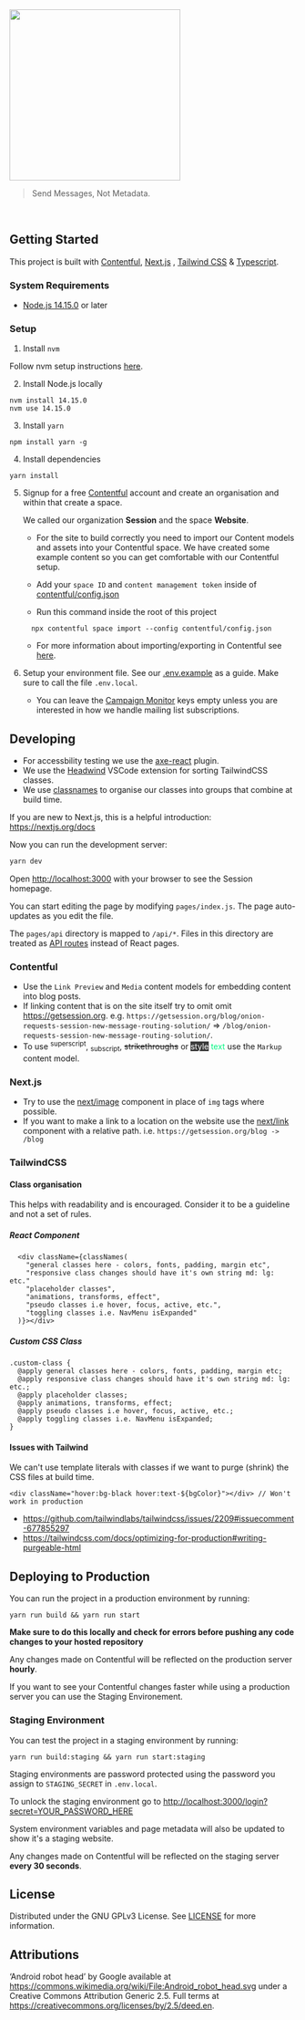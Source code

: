 <img src="public/assets/images/logo.png" width="300px">
<br>

> Send Messages, Not Metadata.

<br>

## Getting Started

This project is built with [Contentful](https://www.contentful.com), [Next.js](https://nextjs.org/) , [Tailwind CSS](https://tailwindcss.com/) & [Typescript](https://www.typescriptlang.org/).

### System Requirements

- [Node.js 14.15.0](https://nodejs.org/) or later

### Setup

1. Install `nvm`

Follow nvm setup instructions [here](https://github.com/nvm-sh/nvm/blob/master/README.md).

2. Install Node.js locally

```
nvm install 14.15.0
nvm use 14.15.0
```

3. Install `yarn`

```
npm install yarn -g
```

4. Install dependencies

```
yarn install
```

5. Signup for a free [Contentful](https://www.contentful.com/) account and create an organisation and within that create a space.

   We called our organization **Session** and the space **Website**.

   - For the site to build correctly you need to import our Content models and assets into your Contentful space. We have created some example content so you can get comfortable with our Contentful setup.

   - Add your `space ID` and `content management token` inside of [contentful/config.json](contentful/config.json)
   - Run this command inside the root of this project

   ```
     npx contentful space import --config contentful/config.json
   ```

   - For more information about importing/exporting in Contentful see [here](https://www.contentful.com/developers/docs/tutorials/cli/import-and-export/).

6. Setup your environment file. See our [.env.example](.env.example) as a guide. Make sure to call the file `.env.local`.
   - You can leave the [Campaign Monitor](https://www.campaignmonitor.com/) keys empty unless you are interested in how we handle mailing list subscriptions.

## Developing

- For accessbility testing we use the [axe-react](https://github.com/dequelabs/axe-core-npm/blob/develop/packages/react/README.md) plugin.
- We use the [Headwind](https://github.com/heybourn/headwind) VSCode extension for sorting TailwindCSS classes.
- We use [classnames](https://www.npmjs.com/package/classnames) to organise our classes into groups that combine at build time.

If you are new to Next.js, this is a helpful introduction: https://nextjs.org/docs

Now you can run the development server:

```bash
yarn dev
```

Open [http://localhost:3000](http://localhost:3000) with your browser to see the Session homepage.

You can start editing the page by modifying `pages/index.js`. The page auto-updates as you edit the file.

The `pages/api` directory is mapped to `/api/*`. Files in this directory are treated as [API routes](https://nextjs.org/docs/api-routes/introduction) instead of React pages.

### Contentful

- Use the `Link Preview` and `Media` content models for embedding content into blog posts.
- If linking content that is on the site itself try to omit omit https://getsession.org.
  e.g. `https://getsession.org/blog/onion-requests-session-new-message-routing-solution/` => `/blog/onion-requests-session-new-message-routing-solution/`.
- To use <sup>superscript</sup>, <sub>subscript</sub>, ~~strikethroughs~~ or <span style="background-color: #3a3a3a; color: white;">style</span> <span style="color: #00f782;">text</span> use the `Markup` content model.

### Next.js

- Try to use the [next/image](https://nextjs.org/docs/api-reference/next/image) component in place of `img` tags where possible.
- If you want to make a link to a location on the website use the [next/link](https://nextjs.org/docs/api-reference/next/link) component with a relative path. i.e. `https://getsession.org/blog -> /blog`

### TailwindCSS

#### Class organisation

This helps with readability and is encouraged. Consider it to be a guideline and not a set of rules.

##### React Component

```
  <div className={classNames(
    "general classes here - colors, fonts, padding, margin etc",
    "responsive class changes should have it's own string md: lg: etc."
    "placeholder classes",
    "animations, transforms, effect",
    "pseudo classes i.e hover, focus, active, etc.",
    "toggling classes i.e. NavMenu isExpanded"
  )}></div>
```

##### Custom CSS Class

```
.custom-class {
  @apply general classes here - colors, fonts, padding, margin etc;
  @apply responsive class changes should have it's own string md: lg: etc.;
  @apply placeholder classes;
  @apply animations, transforms, effect;
  @apply pseudo classes i.e hover, focus, active, etc.;
  @apply toggling classes i.e. NavMenu isExpanded;
}
```

#### Issues with Tailwind

We can't use template literals with classes if we want to purge (shrink) the CSS files at build time.

```
<div className="hover:bg-black hover:text-${bgColor}"></div> // Won't work in production
```

- https://github.com/tailwindlabs/tailwindcss/issues/2209#issuecomment-677855297
- https://tailwindcss.com/docs/optimizing-for-production#writing-purgeable-html

## Deploying to Production

You can run the project in a production environment by running:

```
yarn run build && yarn run start
```

**Make sure to do this locally and check for errors before pushing any code changes to your hosted repository**

Any changes made on Contentful will be reflected on the production server **hourly**.

If you want to see your Contentful changes faster while using a production server you can use the Staging Environement.

### Staging Environment

You can test the project in a staging environment by running:

```
yarn run build:staging && yarn run start:staging
```

Staging environments are password protected using the password you assign to `STAGING_SECRET` in `.env.local`.

To unlock the staging environment go to [http://localhost:3000/login?secret=YOUR_PASSWORD_HERE](http://localhost:3000/login?secret=YOUR_PASSWORD_HERE)

System environment variables and page metadata will also be updated to show it's a staging website.

Any changes made on Contentful will be reflected on the staging server **every 30 seconds**.

## License

Distributed under the GNU GPLv3 License. See [LICENSE](LICENSE) for more information.

## Attributions

‘Android robot head’ by Google available at https://commons.wikimedia.org/wiki/File:Android_robot_head.svg under a Creative Commons Attribution Generic 2.5. Full terms at https://creativecommons.org/licenses/by/2.5/deed.en.
